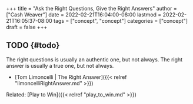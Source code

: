 +++
title = "Ask the Right Questions, Give the Right Answers"
author = ["Cash Weaver"]
date = 2022-02-21T16:04:00-08:00
lastmod = 2022-02-21T16:05:37-08:00
tags = ["concept", "concept"]
categories = ["concept"]
draft = false
+++

## TODO {#todo}

The right questions is usually an authentic one, but not always. The right answer is usually a true one, but not always.

-   [Tom Limoncelli | The Right Answer]({{< relref "limoncelliRightAnswer.md" >}})

Related: [Play to Win]({{< relref "play_to_win.md" >}})
